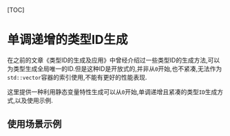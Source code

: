 [TOC]

# 单调递增的类型ID生成

在之前的文章《类型ID的生成及应用》中曾经介绍过一些类型ID的生成方法,可以为类型生成全局唯一的ID.但是这种ID是开放式的,并非从`0`开始,也不紧凑,无法作为`std::vector`容器的索引使用,不能有更好的性能表现.

这里提供一种利用静态变量特性生成可以从`0`开始,单调递增且紧凑的类型`ID`生成方式,以及使用示例.

## 使用场景示例







